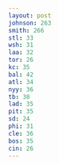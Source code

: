 ```yaml
---
layout: post
johnson: 263
smith: 266
stl: 33
wsh: 31
laa: 32
tor: 26
kc: 35
bal: 42
atl: 34
nyy: 36
tb: 38
lad: 35
pit: 35
sd: 24
phi: 31
cle: 36
bos: 35
cin: 26
---
```

